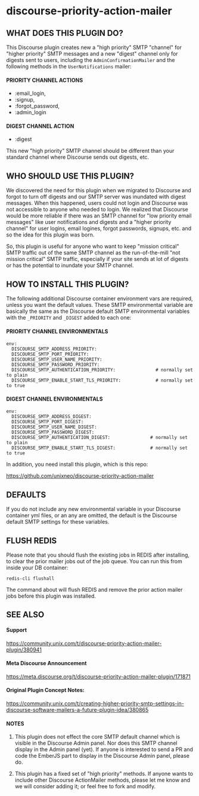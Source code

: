 # discourse-priority-action-mailer

## WHAT DOES THIS PLUGIN DO?

This Discourse plugin creates new a "high priority" SMTP "channel" for "higher priority" SMTP messages and a new "digest" channel only for digests sent to users, including the ```AdminConfirmationMailer``` and the following methods in the ```UserNotifications``` mailer:

#### PRIORITY CHANNEL ACTIONS
- :email_login, 
- :signup, 
- :forgot_password, 
- :admin_login

#### DIGEST CHANNEL ACTION
- :digest

This new "high priority" SMTP channel should be different than your standard channel where Discourse sends out digests, etc.

## WHO SHOULD USE THIS PLUGIN?

We discovered the need for this plugin when we migrated to Discourse and forgot to turn off digests and our SMTP server was inundated with digest messages.   When this happened, users could not login and Discourse was not accessible to anyone who needed to login.   We realized that Discourse would be more reliable if there was an SMTP channel for "low priority email messages" like user notifications and digests and a "higher priority channel" for user logins, email logines, forgot passwords, signups, etc. and so the idea for this plugin was born.

So, this plugin is useful for anyone who want to keep "mission critical" SMTP traffic out of the same SMTP channel as the run-of-the-mill "not mission critical" SMTP traffic, especially if your site sends at lot of digests or has the potential to inundate your SMTP channel.


## HOW TO INSTALL THIS PLUGIN?

The following additional Discourse container environment vars are required, unless you want the default values.  These SMTP environmental variable are basically the same as the Discourse default SMTP environmental variables with the ```_PRIORITY``` and ```_DIGEST``` added to each one:

#### PRIORITY CHANNEL ENVIRONMENTALS

```
env:
  DISCOURSE_SMTP_ADDRESS_PRIORITY:                     
  DISCOURSE_SMTP_PORT_PRIORITY: 
  DISCOURSE_SMTP_USER_NAME_PRIORITY: 
  DISCOURSE_SMTP_PASSWORD_PRIORITY: 
  DISCOURSE_SMTP_AUTHENTICATION_PRIORITY:               # normally set to plain
  DISCOURSE_SMTP_ENABLE_START_TLS_PRIORITY:             # normally set to true
```

#### DIGEST CHANNEL ENVIRONMENTALS

```
env:
  DISCOURSE_SMTP_ADDRESS_DIGEST:                     
  DISCOURSE_SMTP_PORT_DIGEST: 
  DISCOURSE_SMTP_USER_NAME_DIGEST: 
  DISCOURSE_SMTP_PASSWORD_DIGEST: 
  DISCOURSE_SMTP_AUTHENTICATION_DIGEST:               # normally set to plain
  DISCOURSE_SMTP_ENABLE_START_TLS_DIGEST:             # normally set to true
```

In addition, you need install this plugin, which is this repo:

https://github.com/unixneo/discourse-priority-action-mailer

## DEFAULTS

If you do not include any new environmental variable in your Discourse container yml files, or an any are omitted, the
default is the Discourse default SMTP settings for these variables.

## FLUSH REDIS

Please note that you should flush the existing jobs in REDIS after installing, to clear the prior mailer jobs out of the job queue.  You can run this from inside your DB container:

```
redis-cli flushall
```

The command about will flush REDIS and remove the prior action mailer jobs before this plugin was installed.

## SEE ALSO

#### Support

https://community.unix.com/t/discourse-priority-action-mailer-plugin/380941

#### Meta Discourse Announcement

https://meta.discourse.org/t/discourse-priority-action-mailer-plugin/171871

#### Original Plugin Concept Notes:

https://community.unix.com/t/creating-higher-priority-smtp-settings-in-discourse-software-mailers-a-future-plugin-idea/380865

####  NOTES

1.  This plugin does not effect the core SMTP default channel which is visible in the Discourse Admin panel.  Nor does this SMTP channel display in the Admin panel (yet).   If anyone is interested to send a PR and code the EmberJS part to display in the Discourse Admin panel, please do.

2.  This plugin has a fixed set of "high priority" methods.     If anyone wants to include other Discourse ActionMailer methods, please let me know and we will consider adding it; or feel free to fork and modify.





